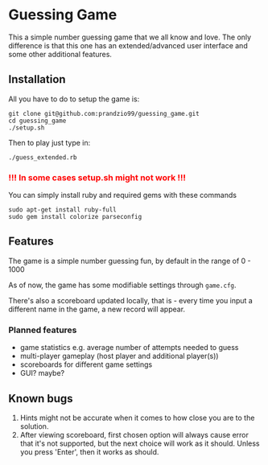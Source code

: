 # Guessing Game

This a simple number guessing game that we all know and love. The only difference is that this one has an extended/advanced user interface and some other additional features.

## Installation
All you have to do to setup the game is:
```
git clone git@github.com:prandzio99/guessing_game.git
cd guessing_game
./setup.sh
```
Then to play just type in:
```
./guess_extended.rb
```

### <span style="color:red; font-weight: bold">!!! In some cases setup.sh might not work !!!</span>
You can simply install ruby and required gems with these commands
```
sudo apt-get install ruby-full
sudo gem install colorize parseconfig
```

## Features
The game is a simple number guessing fun, by default in the range of 0 - 1000

As of now, the game has some modifiable settings through `game.cfg`.

There's also a scoreboard updated locally, that is - every time you input a different name in the game, a new record will appear.

### Planned features
- game statistics e.g. average number of attempts needed to guess
- multi-player gameplay (host player and additional player(s))
- scoreboards for different game settings
- GUI? maybe?

## Known bugs
1. Hints might not be accurate when it comes to how close you are to the solution.
2. After viewing scoreboard, first chosen option will always cause error that it's not supported, but the next choice will work as it should. Unless you press 'Enter', then it works as should.
